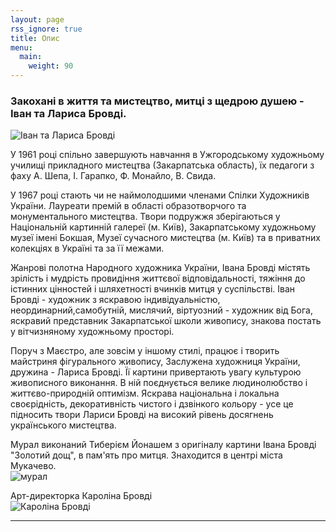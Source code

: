 ```yaml
---
layout: page
rss_ignore: true
title: Опис
menu:
  main:
    weight: 90
---
```

### Закохані в життя та мистецтво, митці з щедрою душею - Іван та Лариса Бровді. 
![Іван та Лариса Бровді](/brovdi.jpg)

У 1961 році спільно завершують навчання в Ужгородському художньому училищі прикладного мистецтва (Закарпатська область), їх педагоги з фаху  А. Шепа, І. Гарапко, Ф. Монайло, В. Свида. 

У 1967 році стають чи не наймолодшими членами Спілки Художників України. Лауреати премій в області образотворчого та монументального мистецтва. Твори подружжя зберігаються у Національній картинній галереї (м. Київ), Закарпатському  художньому музеї імені Бокшая, Музеї сучасного мистецтва (м. Київ) та в приватних колекціях в Україні та за її межами.

Жанрові полотна Народного художника України, Івана Бровді містять зрілість і мудрість провидіння життєвої відповідальності, тяжіння до істинних цінностей і шляхетності вчинків митця у суспільстві. Іван Бровді - художник з яскравою індивідуальністю, неординарний,самобутній, мислячий, віртуозний - художник від Бога, яскравий представник Закарпатської школи живопису, знакова постать у вітчизняному художньому просторі.

Поруч з Маєстро, але зовсім у іншому стилі, працює і творить майстриня фігурального живопису, Заслужена художниця України, дружина - Лариса Бровді. Її картини привертають увагу культурою живописного виконання. В ній поєднується велике людинолюбство і життєво-природній оптимізм. Яскрава національна і локальна своєрідність, декоративність чистого і дзвінкого кольору - усе це підносить твори Лариси Бровді на високий рівень досягнень українського мистецтва.

Мурал виконаний Тиберієм Йонашем з оригіналу картини Івана Бровді "Золотий дощ", в пам'ять про митця. Знаходится в центрі міста Мукачево.  
![мурал ](/mural.jpg)

Арт-директорка Кароліна Бровді  
![Кароліна Бровді](/karolina.jpg)

---
